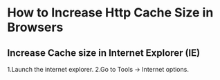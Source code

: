 # How to Increase Http Cache Size in Browsers

## Increase Cache size in Internet Explorer (IE)

1.Launch the internet explorer.
2.Go to Tools -> Internet options.

